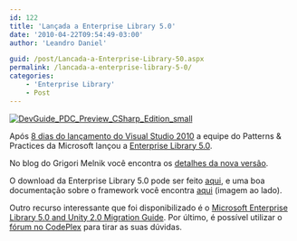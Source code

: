 ```yaml
---
id: 122
title: 'Lançada a Enterprise Library 5.0'
date: '2010-04-22T09:54:49-03:00'
author: 'Leandro Daniel'

guid: /post/Lancada-a-Enterprise-Library-50.aspx
permalink: /lancada-a-enterprise-library-5-0/
categories:
    - 'Enterprise Library'
    - Post
---
```


[![DevGuide_PDC_Preview_CSharp_Edition_small](http://leandrodaniel.com/pics/DevGuide_PDC_Preview_CSharp_Edition_small_1.png "DevGuide_PDC_Preview_CSharp_Edition_small")](http://entlib.codeplex.com/wikipage?title=EntLib5%20Developer%20Notes)

Após [8 dias do lançamento do Visual Studio 2010](http://www.leandrodaniel.com/post/Visual-Studio-2010-lancado) a equipe do Patterns &amp; Practices da Microsoft lançou a [Enterprise Library 5.0](http://entlib.codeplex.com/).

No blog do Grigori Melnik você encontra os [detalhes da nova versão](http://blogs.msdn.com/agile/archive/2010/04/20/microsoft-enterprise-library-5-0-released).

O download da Enterprise Library 5.0 pode ser feito [aqui](http://entlib.codeplex.com/releases/view/43135), e uma boa documentação sobre o framework você encontra [aqui](http://entlib.codeplex.com/wikipage?title=EntLib5%20Developer%20Notes) (imagem ao lado).

Outro recurso interessante que foi disponibilizado é o [Microsoft Enterprise Library 5.0 and Unity 2.0 Migration Guide](http://entlib.codeplex.com/wikipage?title=EntLib5MigrationGuide). Por último, é possível utilizar o [fórum no CodePlex](http://entlib.codeplex.com/Thread/List) para tirar as suas dúvidas.